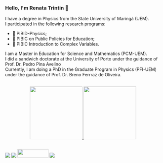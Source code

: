 <!-- <h3> Olá, eu sou a Renata Trintin 👋</h3>
<div>
Sou licenciada em Física pela Universidade Estadual de Maringá (UEM). <br>
Participei dos seguintes programas: <br>
<ul>
 <li>📕 PIBID-Física; </li>
 <li>📗 PIBIC de Políticas Públicas para a Educação; </li>
 <li>📘 PIBIC de Introdução às Variáveis Complexas. </li>
</ul>  
Sou mestra em Educação para a Ciência e a Matemática (PCM-UEM). <br>
Fiz doutorado sanduiche na Universidade do Porto sob a orientação do Prof. Dr. Pedro Pina Avelino <br> 
Atualmente, faço doutorado no Programa de Pós-Graduação em Física (PFI-UEM).
</div><br> -->

<h3> Hello, I'm Renata Trintin 👋</h3>
<div>
I have a degree in Physics from the State University of Maringá (UEM). <br>
I participated in the following research programs: <br>
<ul>
  <li>📕 PIBID-Physics; </li>
  <li>📗 PIBIC on Public Policies for Education; </li>
  <li>📘 PIBIC Introduction to Complex Variables. </li>
</ul>
I am a Master in Education for Science and Mathematics (PCM-UEM). <br>
I did a sandwich doctorate at the University of Porto under the guidance of Prof. Dr. Pedro Pina Avelino <br>
Currently, I am doing a PhD in the Graduate Program in Physics (PFI-UEM) under the guidance of Prof. Dr. Breno Ferrraz de Oliveira.

  ##
  
<div align="center">
  <a href="https://github.com/Renatatr">
  <img height="170em" src="https://github-readme-stats.vercel.app/api?username=Renatatr&show_icons=true&theme=radical&include_all_commits=true&count_private=true"/>
  <img height="170em" src="https://github-readme-stats.vercel.app/api/top-langs/?username=Renatatr&layout=compact&langs_count=7&theme=radical"/>
</div>
  
##
<div> 
    <a href = "mailto:renatatrintin@gmail.com"><img src="https://img.shields.io/badge/-Gmail-%23333?style=for-the-badge&logo=gmail&logoColor=white" target="_blank"></a>
    <a href="https://www.linkedin.com/in/renata-trintin/" target="_blank"><img src="https://img.shields.io/badge/-LinkedIn-%230077B5?style=for-the-badge&logo=linkedin&logoColor=white" target="_blank"></a> 
    <a href="http://lattes.cnpq.br/7389063363870713" target="_blank"><img src="https://i.ibb.co/F04QySh/lattes-logo.png" target="_blank" style="width:100px;height:28px;"></a>
    <a href="https://www.instagram.com/renatatrintin/" target="_blank"><img src="https://img.shields.io/badge/-Instagram-%23E4405F?style=for-the-badge&logo=instagram&logoColor=white" target="_blank"></a>

</div>
